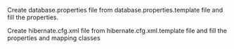 
Create database.properties file from database.properties.template file and fill the properties.

Create hibernate.cfg.xml file from hibernate.cfg.xml.template file and fill the properties and mapping classes







